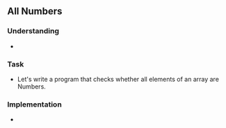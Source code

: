 ## All Numbers

### Understanding
- 

### Task
- Let's write a program that checks whether all elements of an array are Numbers.

### Implementation
- 